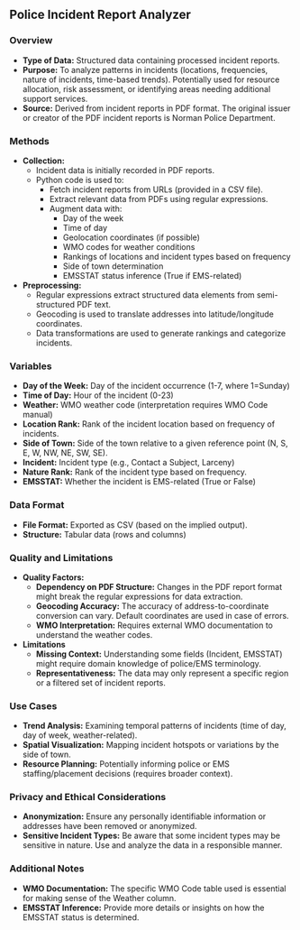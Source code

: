 ## Police Incident Report Analyzer

### Overview

- **Type of Data:** Structured data containing processed incident reports.
- **Purpose:** To analyze patterns in incidents (locations, frequencies, nature of incidents, time-based trends). Potentially used for resource allocation, risk assessment, or identifying areas needing additional support services.
- **Source:** Derived from incident reports in PDF format. The original issuer or creator of the PDF incident reports is Norman Police Department.

### Methods

- **Collection:**
  - Incident data is initially recorded in PDF reports.
  - Python code is used to:
    - Fetch incident reports from URLs (provided in a CSV file).
    - Extract relevant data from PDFs using regular expressions.
    - Augment data with:
      - Day of the week
      - Time of day
      - Geolocation coordinates (if possible)
      - WMO codes for weather conditions
      - Rankings of locations and incident types based on frequency
      - Side of town determination
      - EMSSTAT status inference (True if EMS-related)
- **Preprocessing:**
  - Regular expressions extract structured data elements from semi-structured PDF text.
  - Geocoding is used to translate addresses into latitude/longitude coordinates.
  - Data transformations are used to generate rankings and categorize incidents.

### Variables

- **Day of the Week:** Day of the incident occurrence (1-7, where 1=Sunday)
- **Time of Day:** Hour of the incident (0-23)
- **Weather:** WMO weather code (interpretation requires WMO Code manual)
- **Location Rank:** Rank of the incident location based on frequency of incidents.
- **Side of Town:** Side of the town relative to a given reference point (N, S, E, W, NW, NE, SW, SE).
- **Incident:** Incident type (e.g., Contact a Subject, Larceny)
- **Nature Rank:** Rank of the incident type based on frequency.
- **EMSSTAT:** Whether the incident is EMS-related (True or False)

### Data Format

- **File Format:** Exported as CSV (based on the implied output).
- **Structure:** Tabular data (rows and columns)

### Quality and Limitations

- **Quality Factors:**
  - **Dependency on PDF Structure:** Changes in the PDF report format might break the regular expressions for data extraction.
  - **Geocoding Accuracy:** The accuracy of address-to-coordinate conversion can vary. Default coordinates are used in case of errors.
  - **WMO Interpretation:** Requires external WMO documentation to understand the weather codes.
- **Limitations**
  - **Missing Context:** Understanding some fields (Incident, EMSSTAT) might require domain knowledge of police/EMS terminology.
  - **Representativeness:** The data may only represent a specific region or a filtered set of incident reports.

### Use Cases

- **Trend Analysis:** Examining temporal patterns of incidents (time of day, day of week, weather-related).
- **Spatial Visualization:** Mapping incident hotspots or variations by the side of town.
- **Resource Planning:** Potentially informing police or EMS staffing/placement decisions (requires broader context).

### Privacy and Ethical Considerations

- **Anonymization:** Ensure any personally identifiable information or addresses have been removed or anonymized.
- **Sensitive Incident Types:** Be aware that some incident types may be sensitive in nature. Use and analyze the data in a responsible manner.

### Additional Notes

- **WMO Documentation:** The specific WMO Code table used is essential for making sense of the Weather column.
- **EMSSTAT Inference:** Provide more details or insights on how the EMSSTAT status is determined.